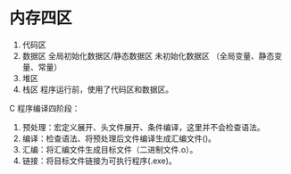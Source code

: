 # 内存四区

1. 代码区
2. 数据区
   全局初始化数据区/静态数据区
   未初始化数据区
   （全局变量、静态变量、常量）
3. 堆区
4. 栈区
   程序运行前，使用了代码区和数据区。

C 程序编译四阶段：

1. 预处理：宏定义展开、头文件展开、条件编译，这里并不会检查语法。
2. 编译：检查语法、将预处理后文件编译生成汇编文件()。
3. 汇编：将汇编文件生成目标文件（二进制文件.o）。
4. 链接：将目标文件链接为可执行程序(.exe)。
